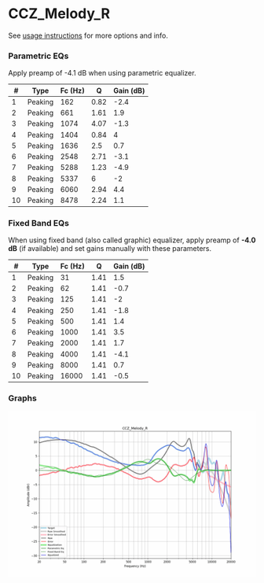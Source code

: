 # CCZ_Melody_R
See [usage instructions](https://github.com/jaakkopasanen/AutoEq#usage) for more options and info.

### Parametric EQs
Apply preamp of -4.1 dB when using parametric equalizer.

|   # | Type    |   Fc (Hz) |    Q |   Gain (dB) |
|-----|---------|-----------|------|-------------|
|   1 | Peaking |       162 | 0.82 |        -2.4 |
|   2 | Peaking |       661 | 1.61 |         1.9 |
|   3 | Peaking |      1074 | 4.07 |        -1.3 |
|   4 | Peaking |      1404 | 0.84 |         4   |
|   5 | Peaking |      1636 | 2.5  |         0.7 |
|   6 | Peaking |      2548 | 2.71 |        -3.1 |
|   7 | Peaking |      5288 | 1.23 |        -4.9 |
|   8 | Peaking |      5337 | 6    |        -2   |
|   9 | Peaking |      6060 | 2.94 |         4.4 |
|  10 | Peaking |      8478 | 2.24 |         1.1 |

### Fixed Band EQs
When using fixed band (also called graphic) equalizer, apply preamp of **-4.0 dB** (if available) and set gains manually with these parameters.

|   # | Type    |   Fc (Hz) |    Q |   Gain (dB) |
|-----|---------|-----------|------|-------------|
|   1 | Peaking |        31 | 1.41 |         1.5 |
|   2 | Peaking |        62 | 1.41 |        -0.7 |
|   3 | Peaking |       125 | 1.41 |        -2   |
|   4 | Peaking |       250 | 1.41 |        -1.8 |
|   5 | Peaking |       500 | 1.41 |         1.4 |
|   6 | Peaking |      1000 | 1.41 |         3.5 |
|   7 | Peaking |      2000 | 1.41 |         1.7 |
|   8 | Peaking |      4000 | 1.41 |        -4.1 |
|   9 | Peaking |      8000 | 1.41 |         0.7 |
|  10 | Peaking |     16000 | 1.41 |        -0.5 |

### Graphs
![](./CCZ_Melody_R.png)
